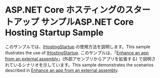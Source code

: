 # <a name="aspnet-core-hosting-startup-sample"></a><span data-ttu-id="7c0fe-101">ASP.NET Core ホスティングのスタートアップ サンプル</span><span class="sxs-lookup"><span data-stu-id="7c0fe-101">ASP.NET Core Hosting Startup Sample</span></span>

<span data-ttu-id="7c0fe-102">このサンプルでは、[IHostingStartup](https://docs.microsoft.com/dotnet/api/microsoft.aspnetcore.hosting.ihostingstartup) の使用方法を説明します。</span><span class="sxs-lookup"><span data-stu-id="7c0fe-102">This sample illustrates the use of [IHostingStartup](https://docs.microsoft.com/dotnet/api/microsoft.aspnetcore.hosting.ihostingstartup).</span></span> <span data-ttu-id="7c0fe-103">このサンプルは、「[Enhance an app from an external assembly](https://docs.microsoft.com/aspnet/core/fundamentals/host/platform-specific-configuration)」(外部アセンブリからアプリを拡張する) で説明されているシナリオを示しています。</span><span class="sxs-lookup"><span data-stu-id="7c0fe-103">This sample demonstrates the scenarios described in [Enhance an app from an external assembly](https://docs.microsoft.com/aspnet/core/fundamentals/host/platform-specific-configuration).</span></span>
